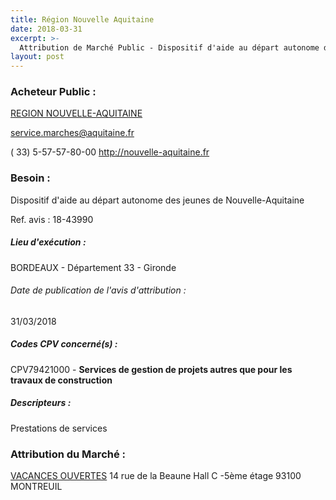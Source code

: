 ```yaml
---
title: Région Nouvelle Aquitaine
date: 2018-03-31
excerpt: >-
  Attribution de Marché Public - Dispositif d'aide au départ autonome des jeunes de Nouvelle-Aquitaine
layout: post
---
```


### Acheteur Public : 
<a href="/acheteur-133/siren-200053759"> REGION NOUVELLE-AQUITAINE</a><br/>



service.marches@aquitaine.fr

( 33) 5-57-57-80-00
http://nouvelle-aquitaine.fr
### Besoin :

Dispositif d'aide au départ autonome des jeunes de Nouvelle-Aquitaine

Ref. avis : 18-43990


##### Lieu d'exécution :

BORDEAUX - Département 33 - Gironde

###### Date de publication de l'avis d'attribution : 
31/03/2018

##### Codes CPV concerné(s) :
CPV79421000 - **Services de gestion de projets autres que pour les travaux de construction** <br/>

##### Descripteurs :
Prestations de services <br/>

### Attribution du Marché :
<a href="/entreprise-552/siren-381930643"> VACANCES OUVERTES</a>    14 rue de la Beaune Hall C -5ème étage 93100 MONTREUIL <br/>
